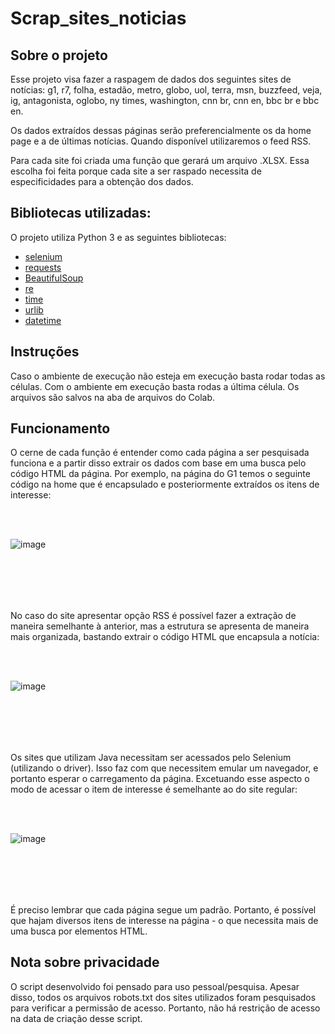 # Scrap_sites_noticias

## Sobre o projeto

Esse projeto visa fazer a raspagem de dados dos seguintes  sites de notícias: g1, r7, folha, estadão, metro, globo, uol, terra, msn, buzzfeed, veja, ig, antagonista, oglobo, ny times, washington, cnn br, cnn en, bbc br e bbc en.

Os dados extraídos dessas páginas serão preferencialmente os da home page e a de últimas notícias. Quando disponível utilizaremos o feed RSS.

Para cada site foi criada uma função que gerará um arquivo .XLSX. Essa escolha foi feita porque cada site a ser raspado necessita de especificidades para a obtenção dos dados.

## Bibliotecas utilizadas:

O projeto utiliza Python 3 e as seguintes bibliotecas:

-   [selenium](https://www.selenium.dev/)
-   [requests](https://docs.python-requests.org/en/latest/)
-   [BeautifulSoup](https://www.crummy.com/software/BeautifulSoup/bs4/doc/)
-   [re](https://docs.python.org/3/library/re.html)
-   [time](https://docs.python.org/3/library/time.html)
-   [urlib](https://docs.python.org/3/library/urllib.html)
-   [datetime](https://docs.python.org/3/library/datetime.html)


## Instruções

Caso o ambiente de execução não esteja em execução basta rodar todas as células. Com o ambiente em execução basta rodas a última célula.
Os arquivos são salvos na aba de arquivos do Colab.

## Funcionamento

O cerne de cada função é entender como cada página a ser pesquisada funciona e a partir disso extrair os dados com base em uma busca pelo código HTML da página.
Por exemplo, na página do G1 temos o seguinte código na home que é encapsulado e posteriormente extraídos os itens de interesse:

<br/><br/>

![image](https://user-images.githubusercontent.com/48839817/143485471-3d52fadb-b7a5-4c07-a4a5-88d0b461bbc6.png)

<br/><br/>
---

No caso do site apresentar opção RSS é possível fazer a extração de maneira semelhante à anterior, mas a estrutura se apresenta de maneira mais organizada, bastando extrair o código HTML que encapsula a notícia:

<br/><br/>

![image](https://user-images.githubusercontent.com/48839817/143485846-8c911a9d-3d3e-4a06-9b80-ccaf6c777c77.png)

<br/><br/>
---

Os sites que utilizam Java necessitam ser acessados pelo Selenium (utilizando o driver). Isso faz com que necessitem emular um navegador, e portanto esperar o carregamento da página. Excetuando esse aspecto o modo de acessar o item de interesse é semelhante ao do site regular:

<br/><br/>

![image](https://user-images.githubusercontent.com/48839817/143486209-d4d3f2b6-efd9-4ed2-95b6-9e62f7d6873d.png)

<br/><br/>
---

É preciso lembrar que cada página segue um padrão. Portanto, é possível que hajam diversos itens de interesse na página - o que necessita mais de uma busca por elementos HTML.


## Nota sobre privacidade

O script desenvolvido foi pensado para uso pessoal/pesquisa. Apesar disso, todos os arquivos robots.txt dos sites utilizados foram pesquisados para verificar a permissão de acesso. Portanto, não há restrição de acesso na data de criação desse script.
